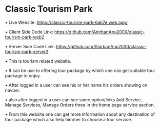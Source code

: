 # Classic Tourism Park

&#8226; Live Website: https://classic-tourism-park-6ab7e.web.app/

&#8226; Client Side Code Link: https://github.com/AnirbanAnu2000/classic-tourism-park-web2

&#8226; Server Side Code Link: https://github.com/AnirbanAnu2000/classic-tourism-park-server2

&#8226; This is tourism related website.

&#8226; It can be use to offering tour package by which one can get suitable tour package to enjoy.

&#8226; After logged in a user can see his or her name his orders showing on navber.

&#8226; also after logged in a user can see some option/links Add Service, Manage Services, Manage Orders three in the home page service section.

&#8226; From this website one can get more information about any destination of tour package which also help him/her to choose a tour service.


